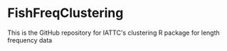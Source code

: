 # FishFreqClustering
This is the GitHub repository for IATTC's clustering R package for length frequency data
